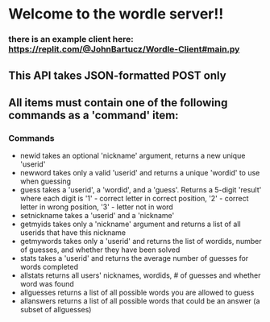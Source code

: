  # Welcome to the wordle server!!
    
 ### there is an example client here:  https://replit.com/@JohnBartucz/Wordle-Client#main.py
    
 ## This API takes JSON-formatted POST only
 ## All items must contain one of the following commands as a 'command' item:
    
 ### Commands
    
- newid takes an optional 'nickname' argument, returns a new unique 'userid'
- newword takes only a valid 'userid' and returns a unique 'wordid' to use when guessing
- guess takes a 'userid', a 'wordid', and a 'guess'. Returns a 5-digit 'result' where each digit is '1' - correct letter in correct position, '2' - correct letter in wrong position, '3' - letter not in word
- setnickname takes a 'userid' and a 'nickname'
- getmyids takes only a 'nickname' argument and returns a list of all userids that have this nickname
- getmywords takes only a 'userid' and returns the list of wordids, number of guesses, and whether they have been solved
- stats takes a 'userid' and returns the average number of guesses for words completed
- allstats returns all users' nicknames, wordids, # of guesses and whether word was found
- allguesses returns a list of all possible words you are allowed to guess
- allanswers returns a list of all possible words that could be an answer (a subset of allguesses)
